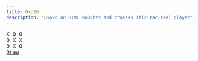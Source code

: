 ```yaml
---
title: Oxo2d 
description: "Oxo2d an HTML noughts and crosses (tic-tac-toe) player"
---
```


<pre class="oxo2d">
X O O
O X X
O X O
<a href="../">Draw</a>
</pre>
